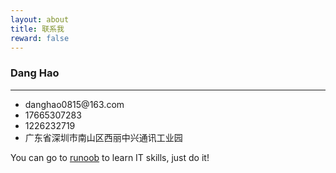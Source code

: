 ```yaml
---
layout: about
title: 联系我
reward: false
---
```


### Dang Hao

---
<div>
    <ul>
        <li>danghao0815@163.com</li>
        <li>17665307283</li>
        <li>1226232719</li>
        <li>广东省深圳市南山区西丽中兴通讯工业园</li>
    </ul>
  You can go to <a href="https://www.runoob.com/">runoob</a> to learn IT skills, just do it!
</div>
